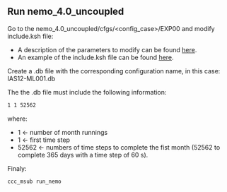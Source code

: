 ## Run nemo_4.0_uncoupled

Go to the nemo_4.0_uncoupled/cfgs/<config_case>/EXP00 and modify include.ksh file:

- A description of the parameters to modify can be found [here](Parameters_to_modify.md).
- An example of the include.ksh file can be found [here](https://github.com/marcolarranaga/ias12wiki/tree/master/models/nemo4.0/run/uncoupled).

Create a .db file with the corresponding configuration name, in this case: IAS12-ML001.db

The the .db file must include the following information:

```bash
1 1 52562
```

where:

- 1     &larr; number of month runnings
- 1     &larr; first time step
- 52562 &larr; numbers of time steps to complete the fist month (52562 to complete 365 days with a time step of 60 s).

Finaly:
```bash
ccc_msub run_nemo
```
